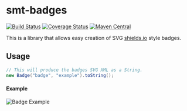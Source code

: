 <!---
Copyright 2015 Karl Bennett

Licensed under the Apache License, Version 2.0 (the "License");
you may not use this file except in compliance with the License.
You may obtain a copy of the License at

    http://www.apache.org/licenses/LICENSE-2.0

Unless required by applicable law or agreed to in writing, software
distributed under the License is distributed on an "AS IS" BASIS,
WITHOUT WARRANTIES OR CONDITIONS OF ANY KIND, either express or implied.
See the License for the specific language governing permissions and
limitations under the License.
-->
smt-badges
===========
[![Build Status](https://travis-ci.org/shiver-me-timbers/smt-badges.svg)](https://travis-ci.org/shiver-me-timbers/smt-badges) [![Coverage Status](https://coveralls.io/repos/shiver-me-timbers/smt-badges/badge.svg?branch=master&service=github)](https://coveralls.io/github/shiver-me-timbers/smt-badges?branch=master) [![Maven Central](https://maven-badges.herokuapp.com/maven-central/com.github.shiver-me-timbers/smt-badges/badge.svg)](https://maven-badges.herokuapp.com/maven-central/com.github.shiver-me-timbers/smt-badges/)

This is a library that allows easy creation of SVG [shields.io](https://shields.io/) style badges.

## Usage

```java
// This will produce the badges SVG XML as a String.
new Badge("badge", "example").toString();
```

#### Example

![Badge Example](https://shiver-me-timbers.github.io/smt-badges-parent/badge-example.svg)
